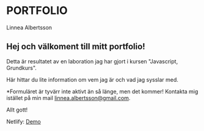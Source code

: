 # PORTFOLIO
Linnea Albertsson

## Hej och välkoment till mitt portfolio!
Detta är resultatet av en laboration jag har gjort i kursen "Javascript, Grundkurs".

Här hittar du lite information om vem jag är och vad jag sysslar med. 

*Formuläret är tyvärr inte aktivt än så länge, men det kommer! Kontakta mig istället på min mail linnea.albertsson@gmail.com.

Allt gott!

 Netlify: [Demo](https://linneaalbertsson-portfolio.netlify.app/)

